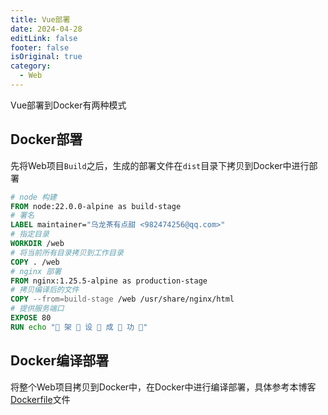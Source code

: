 ```yaml
---
title: Vue部署
date: 2024-04-28
editLink: false
footer: false
isOriginal: true
category:
  - Web
---
```


Vue部署到Docker有两种模式

## Docker部署

先将Web项目`Build`之后，生成的部署文件在`dist`目录下拷贝到Docker中进行部署

```dockerfile
# node 构建
FROM node:22.0.0-alpine as build-stage
# 署名
LABEL maintainer="乌龙茶有点甜 <982474256@qq.com>"
# 指定目录
WORKDIR /web
# 将当前所有目录拷贝到工作目录
COPY . /web
# nginx 部署
FROM nginx:1.25.5-alpine as production-stage
# 拷贝编译后的文件
COPY --from=build-stage /web /usr/share/nginx/html
# 提供服务端口
EXPOSE 80
RUN echo "🎉 架 🎉 设 🎉 成 🎉 功 🎉"
```

## Docker编译部署

将整个Web项目拷贝到Docker中，在Docker中进行编译部署，具体参考本博客[Dockerfile](https://github.com/Ly2JR/neverland/blob/main/Dockerfile)文件
